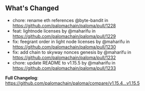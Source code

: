 ## What's Changed

* chore: rename eth references @byte-bandit in https://github.com/palomachain/paloma/pull/1228
* feat: lightnode licenses by @maharifu in https://github.com/palomachain/paloma/pull/1229
* fix: feegrant order in light node licenses by @maharifu in https://github.com/palomachain/paloma/pull/1230
* fix: add chain to skyway nonces genesis by @maharifu in https://github.com/palomachain/paloma/pull/1232
* chore: update README to v1.15.5 by @maharifu in https://github.com/palomachain/paloma/pull/1233


**Full Changelog**: https://github.com/palomachain/paloma/compare/v1.15.4...v1.15.5
